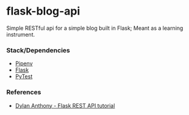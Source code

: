 # flask-blog-api
Simple RESTful api for a simple blog built in Flask; Meant as a learning instrument.

### Stack/Dependencies
* [Pipenv](https://github.com/pypa/pipenv)
* [Flask](https://flask.palletsprojects.com/en/1.1.x/)
* [PyTest](https://pytest.org/en/latest/)

### References
* [Dylan Anthony - Flask REST API tutorial](https://dev.to/dbanty/python-rest-api-flask-basics-3ffn)
